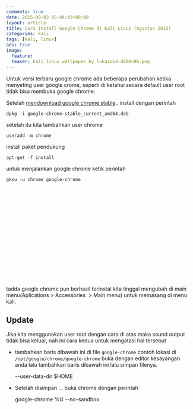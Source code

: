 ```yaml
---
comments: true
date: 2015-08-03 05:04:43+00:00
layout: article
title: Cara Install Google Chrome di Kali Linux (Agustus 2015)
categories: kali
tags: [kali, linux]
ads: true
image:
  feature:
  teaser: kali_linux_wallpaper_by_lukazoid-d800c86.png
---
```


Untuk versi terbaru google chrome ada beberapa perubahan ketika menyeting user google crome, seperti di ketahui secara default user root tidak bisa membuka google chrome.

Setelah [mendownload google chrome stable](https://www.google.com/chrome/browser/desktop/index.html).. install dengan perintah



    dpkg -i google-chrome-stable_current_amd64.deb



setelah itu kita tambahkan user chrome



    useradd -m chrome



install paket pendukung



    apt-get -f install



untuk menjalankan google chrome ketik perintah<!-- more -->



    gksu -u chrome google-chrome


<center><script async src="//pagead2.googlesyndication.com/pagead/js/adsbygoogle.js"></script><!-- BOX--><ins class="adsbygoogle"  style="display:inline-block;width:300px;height:250px" data-ad-client="ca-pub-4504493660273886" data-ad-slot="1638134271"></ins><script>(adsbygoogle = window.adsbygoogle || []).push({});</script></center>

tadda google chrome pun berhasil terinstal kita tinggal mengubah di main menu(Aplications > Accessories  > Main menu) untuk memasang di menu kali.





## Update



Jika kita menggunakan user root dengan cara di atas maka sound output tidak bisa keluar, nah ini cara kedua untuk mengatasi hal tersebut





  * tambahkan baris dibawah ini di file ` google-chrome ` contoh lokasi di ` /opt/google/chrome/google-chrome ` buka dengan editor kesayangan anda lalu tambahkan baris dibawah ini lalu simpan filenya.


    --user-data-dir $HOME





  * Setelah disimpan ... buka chrome dengan perintah


    google-chrome %U --no-sandbox

